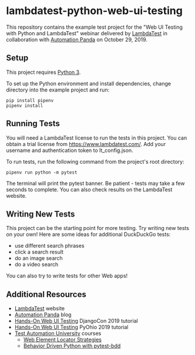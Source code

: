# lambdatest-python-web-ui-testing
This repository contains the example test project for the
"Web UI Testing with Python and LambdaTest" webinar delivered by
[LambdaTest](https://www.lambdatest.com/) in collaboration with
[Automation Panda](https://automationpanda.com) on October 29, 2019. 

## Setup
This project requires [Python 3](https://www.python.org/).

To set up the Python environment and install dependencies,
change directory into the example project and run:

    pip install pipenv
    pipenv install

## Running Tests
You will need a LambdaTest license to run the tests in this project.
You can obtain a trial license from https://www.lambdatest.com/.
Add your username and authentication token to lt_config.json.

To run tests, run the following command from the project's root directory:

    pipenv run python -m pytest

The terminal will print the pytest banner.
Be patient - tests may take a few seconds to complete.
You can also check results on the LambdaTest website.

## Writing New Tests
This project can be the starting point for more testing.
Try writing new tests on your own! Here are some ideas for additional DuckDuckGo tests:

* use different search phrases
* click a search result
* do an image search
* do a video search

You can also try to write tests for other Web apps!

## Additional Resources

* [LambdaTest](https://www.lambdatest.com/) website
* [Automation Panda](https://www.automationpanda.com/) blog
* [Hands-On Web UI Testing](https://github.com/AndyLPK247/djangocon-2019-web-ui-testing) DjangoCon 2019 tutorial
* [Hands-On Web UI Testing](https://github.com/AndyLPK247/pyohio-2019-web-ui-testing) PyOhio 2019 tutorial
* [Test Automation University](https://testautomationu.applitools.com/) courses
  * [Web Element Locator Strategies](https://testautomationu.applitools.com/web-element-locator-strategies/)
  * [Behavior Driven Python with pytest-bdd](https://testautomationu.applitools.com/behavior-driven-python-with-pytest-bdd/)
  